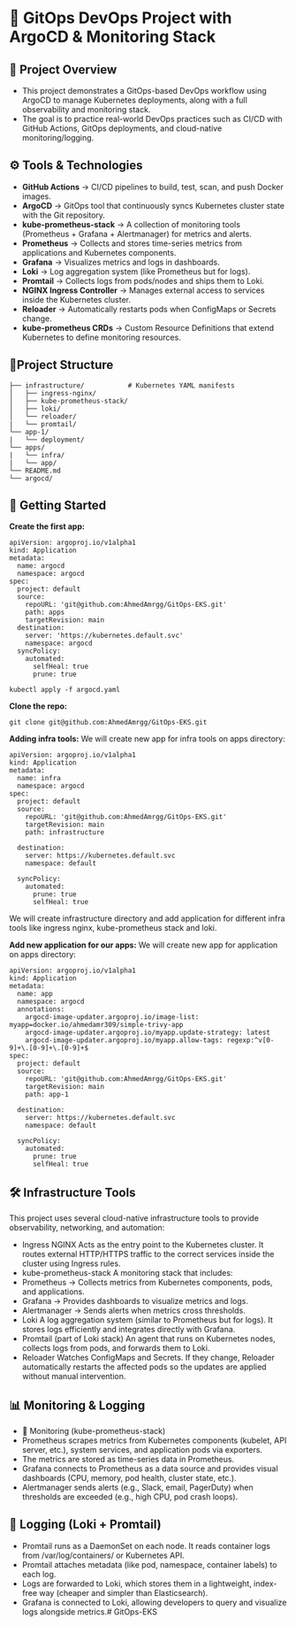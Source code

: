 # 🚀 GitOps DevOps Project with ArgoCD & Monitoring Stack

## 📌 Project Overview
- This project demonstrates a GitOps-based DevOps workflow using ArgoCD to manage Kubernetes deployments, along with a full observability and monitoring stack.
- The goal is to practice real-world DevOps practices such as CI/CD with GitHub Actions, GitOps deployments, and cloud-native monitoring/logging.

## ⚙️ Tools & Technologies
- **GitHub Actions** → CI/CD pipelines to build, test, scan, and push Docker images.
- **ArgoCD** → GitOps tool that continuously syncs Kubernetes cluster state with the Git repository.
- **kube-prometheus-stack** → A collection of monitoring tools (Prometheus + Grafana + Alertmanager) for metrics and alerts.
- **Prometheus** → Collects and stores time-series metrics from applications and Kubernetes components.
- **Grafana** → Visualizes metrics and logs in dashboards.
- **Loki** → Log aggregation system (like Prometheus but for logs).
- **Promtail** → Collects logs from pods/nodes and ships them to Loki.
- **NGINX Ingress Controller** → Manages external access to services inside the Kubernetes cluster.
- **Reloader** → Automatically restarts pods when ConfigMaps or Secrets change.
- **kube-prometheus CRDs** → Custom Resource Definitions that extend Kubernetes to define monitoring resources.

## 📂Project Structure 
```
├── infrastructure/           # Kubernetes YAML manifests
│   ├── ingress-nginx/
│   ├── kube-prometheus-stack/
│   ├── loki/
│   └── reloader/
|   └── promtail/             
└── app-1/
|   └── deployment/
└── apps/
|   └── infra/
|   └── app/
└── README.md
└── argocd/
```
## 🚀 Getting Started
**Create the first app:**
```
apiVersion: argoproj.io/v1alpha1
kind: Application
metadata:
  name: argocd
  namespace: argocd
spec:
  project: default
  source:
    repoURL: 'git@github.com:AhmedAmrgg/GitOps-EKS.git'
    path: apps
    targetRevision: main
  destination:
    server: 'https://kubernetes.default.svc'
    namespace: argocd
  syncPolicy:
    automated:
      selfHeal: true
      prune: true
```
```
kubectl apply -f argocd.yaml
```
**Clone the repo:**
```
git clone git@github.com:AhmedAmrgg/GitOps-EKS.git
```
**Adding infra tools:**
We will create new app for infra tools on apps directory:
```
apiVersion: argoproj.io/v1alpha1
kind: Application
metadata:
  name: infra
  namespace: argocd   
spec:
  project: default
  source:
    repoURL: 'git@github.com:AhmedAmrgg/GitOps-EKS.git'   
    targetRevision: main
    path: infrastructure 

  destination:
    server: https://kubernetes.default.svc
    namespace: default

  syncPolicy:
    automated:   
      prune: true
      selfHeal: true
```
We will create infrastructure directory and add application for different infra tools like ingress nginx, kube-prometheus stack and loki.

**Add new application for our apps:**
We will create new app for application on apps directory:
```
apiVersion: argoproj.io/v1alpha1
kind: Application
metadata:
  name: app
  namespace: argocd   
  annotations:
    argocd-image-updater.argoproj.io/image-list: myapp=docker.io/ahmedamr309/simple-trivy-app
    argocd-image-updater.argoproj.io/myapp.update-strategy: latest
    argocd-image-updater.argoproj.io/myapp.allow-tags: regexp:^v[0-9]+\.[0-9]+\.[0-9]+$
spec:
  project: default
  source:
    repoURL: 'git@github.com:AhmedAmrgg/GitOps-EKS.git'   
    targetRevision: main
    path: app-1   

  destination:
    server: https://kubernetes.default.svc
    namespace: default

  syncPolicy:
    automated:   
      prune: true
      selfHeal: true
```
## 🛠️ Infrastructure Tools

This project uses several cloud-native infrastructure tools to provide observability, networking, and automation:
- Ingress NGINX
Acts as the entry point to the Kubernetes cluster. It routes external HTTP/HTTPS traffic to the correct services inside the cluster using Ingress rules.
- kube-prometheus-stack
A monitoring stack that includes:
- Prometheus → Collects metrics from Kubernetes components, pods, and applications.
- Grafana → Provides dashboards to visualize metrics and logs.
- Alertmanager → Sends alerts when metrics cross thresholds.
- Loki
A log aggregation system (similar to Prometheus but for logs). It stores logs efficiently and integrates directly with Grafana.
- Promtail (part of Loki stack)
An agent that runs on Kubernetes nodes, collects logs from pods, and forwards them to Loki.
- Reloader
Watches ConfigMaps and Secrets. If they change, Reloader automatically restarts the affected pods so the updates are applied without manual intervention.

## 📊 Monitoring & Logging
- 🔹 Monitoring (kube-prometheus-stack)
- Prometheus scrapes metrics from Kubernetes components (kubelet, API server, etc.), system services, and application pods via exporters.
- The metrics are stored as time-series data in Prometheus.
- Grafana connects to Prometheus as a data source and provides visual dashboards (CPU, memory, pod health, cluster state, etc.).
- Alertmanager sends alerts (e.g., Slack, email, PagerDuty) when thresholds are exceeded (e.g., high CPU, pod crash loops).

## 🔹 Logging (Loki + Promtail)
- Promtail runs as a DaemonSet on each node. It reads container logs from /var/log/containers/ or Kubernetes API.
- Promtail attaches metadata (like pod, namespace, container labels) to each log.
- Logs are forwarded to Loki, which stores them in a lightweight, index-free way (cheaper and simpler than Elasticsearch).
- Grafana is connected to Loki, allowing developers to query and visualize logs alongside metrics.# GitOps-EKS
